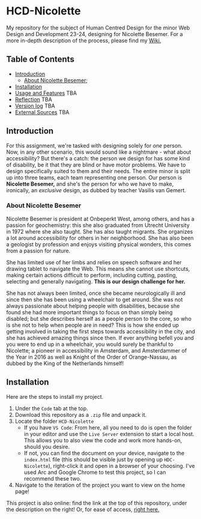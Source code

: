 # HCD-Nicolette

My repository for the subject of Human Centred Design for the minor Web Design and Development 23-24, designing for Nicolette Besemer. For a more in-depth description of the process, please find my [Wiki.](https://github.com/rosemulazada/HCD-Nicolette/wiki)

## Table of Contents

-   [Introduction](#introduction-to-the-assignment) 
    - [About Nicolette Besemer](#about-nicolette-besemer);
-   [Installation](#installation)
-   [Usage and Features](#usage-and-features) TBA
-   [Reflection](#Reflection) TBA
-   [Version log](#versionchange-log) TBA
-   [External Sources](#external-sources) TBA

## Introduction
For this assignment, we're tasked with designing solely for _one_ person. Now, in any other scenario, this would sound like a nightmare - what about accessibility? But there's a catch: the person we design for has some kind of disability, be it that they are blind or have motor problems. We have to design specifically suited to them and their needs. The entire minor is split up into three teams, each team representing one person. Our person is **Nicolette Besemer,** and she's the person for who we have to make, ironically, an _exclusive_ design, as dubbed by teacher Vasilis van Gemert.

### About Nicolette Besemer
Nicolette Besemer is president at Onbeperkt West, among others, and has a passion for geochemistry: this she also graduated from Utrecht University in 1972 where she also taught. She has also taught migrants. She organizes a lot around accessibility for others in her neighborhood. She has also been a geologist by profession and enjoys visiting physical wonders, this comes from a passion for nature.

She has limited use of her limbs and relies on speech software and her drawing tablet to navigate the Web. This means she cannot use shortcuts, making certain actions difficult to perform, including cutting, pasting, selecting and generally navigating. **This is our design challenge for her.**

She has not always been limited, once she became neurologically ill and since then she has been using a wheelchair to get around. She was not always passionate about helping people with disabilities, because she found she had more important things to focus on than simply being disabled; but she describes herself as a people person to the core, so who is she not to help when people are in need? This is how she ended up getting involved in taking the first steps towards accessibility in the city, and she has achieved amazing things since then. If ever anything befell you and you were to end up in a wheelchair, you would surely be thankful to Nicolette; a pioneer in accessibility in Amsterdam, and Amsterdammer of the Year in 2016 as well as Knight of the Order of Orange-Nassau, as dubbed by the King of the Netherlands himself!

## Installation
Here are the steps to install my project.

1. Under the `Code` tab at the top.
2. Download this repository as a `.zip` file and unpack it.
3. Locate the folder `HCD-Nicolette`
    - If you have `VS Code`: From here, all you need to do is open the folder in your editor and use the `Live Server` extension to start a local host. This allows you to also view the code and work more hands-on, should you desire.
    - If not, you can find the document on your device, navigate to the `index.html` file (this should be visible just by opening up `HDC-Nicolette`), right-click it and open in a browser of your choosing. I've used Arc and Google Chrome to test this project, so I can recommend these two.
4. Navigate to the iteration of the project you want to view on the home page!

This project is also online: find the link at the top of this repository, under the description on the right! Or, for ease of access, [right here.](https://hcd-nicolette.vercel.app/)

<!-- ## Usage and Features -->

<!-- ## Reflection -->

<!-- ## Version log -->

<!-- ## External Sources -->